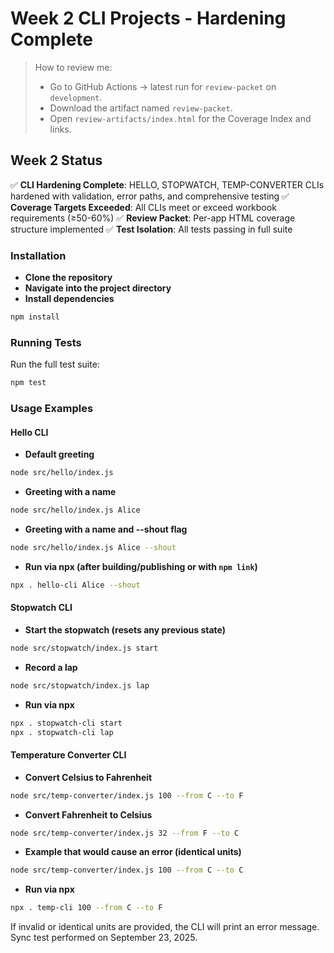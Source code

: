 # Week 2 CLI Projects - Hardening Complete

> How to review me:
> - Go to GitHub Actions → latest run for `review-packet` on `development`.
> - Download the artifact named `review-packet`.
> - Open `review-artifacts/index.html` for the Coverage Index and links.

## Week 2 Status

✅ **CLI Hardening Complete**: HELLO, STOPWATCH, TEMP-CONVERTER CLIs hardened with validation, error paths, and comprehensive testing
✅ **Coverage Targets Exceeded**: All CLIs meet or exceed workbook requirements (≥50-60%)
✅ **Review Packet**: Per-app HTML coverage structure implemented
✅ **Test Isolation**: All tests passing in full suite

### Installation
- **Clone the repository**
- **Navigate into the project directory**
- **Install dependencies**

```bash
npm install
```

### Running Tests
Run the full test suite:

```bash
npm test
```

### Usage Examples

#### Hello CLI
- **Default greeting**

```bash
node src/hello/index.js
```

- **Greeting with a name**

```bash
node src/hello/index.js Alice
```

- **Greeting with a name and --shout flag**

```bash
node src/hello/index.js Alice --shout
```

- **Run via npx (after building/publishing or with `npm link`)**

```bash
npx . hello-cli Alice --shout
```

#### Stopwatch CLI
- **Start the stopwatch (resets any previous state)**

```bash
node src/stopwatch/index.js start
```

- **Record a lap**

```bash
node src/stopwatch/index.js lap
```

- **Run via npx**

```bash
npx . stopwatch-cli start
npx . stopwatch-cli lap
```

#### Temperature Converter CLI
- **Convert Celsius to Fahrenheit**

```bash
node src/temp-converter/index.js 100 --from C --to F
```

- **Convert Fahrenheit to Celsius**

```bash
node src/temp-converter/index.js 32 --from F --to C
```

- **Example that would cause an error (identical units)**

```bash
node src/temp-converter/index.js 100 --from C --to C
```

- **Run via npx**

```bash
npx . temp-cli 100 --from C --to F
```

If invalid or identical units are provided, the CLI will print an error message.
Sync test performed on September 23, 2025.
